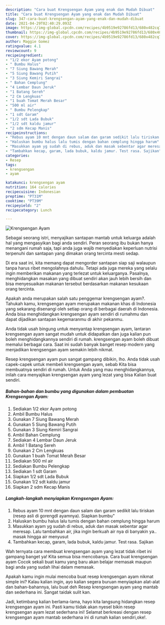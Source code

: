 ```yaml
---
description: "Cara buat Krengsengan Ayam yang enak dan Mudah Dibuat"
title: "Cara buat Krengsengan Ayam yang enak dan Mudah Dibuat"
slug: 347-cara-buat-krengsengan-ayam-yang-enak-dan-mudah-dibuat
date: 2021-04-29T02:40:29.093Z
image: https://img-global.cpcdn.com/recipes/4b9519e92786fd13/680x482cq70/krengsengan-ayam-foto-resep-utama.jpg
thumbnail: https://img-global.cpcdn.com/recipes/4b9519e92786fd13/680x482cq70/krengsengan-ayam-foto-resep-utama.jpg
cover: https://img-global.cpcdn.com/recipes/4b9519e92786fd13/680x482cq70/krengsengan-ayam-foto-resep-utama.jpg
author: Maggie Gomez
ratingvalue: 4.1
reviewcount: 9
recipeingredient:
- "1/2 ekor Ayam potong"
- " Bumbu Halus"
- "7 Siung Bawang Merah"
- "5 Siung Bawang Putih"
- "3 Siung Kemiri Sangrai"
- " Bahan Cemplung"
- "4 Lembar Daun Jeruk"
- "1 Batang Sereh"
- "2 Cm Lengkuas"
- "1 buah Tomat Merah Besar"
- "500 ml air"
- " Bumbu Pelengkap"
- "1 sdt Garam"
- "1/2 sdt Lada Bubuk"
- "1/2 sdt kaldu jamur"
- "2 sdm Kecap Manis"
recipeinstructions:
- "Rebus ayam 10 mnt dengan daun salam dan garam sedikit lalu tiriskan (resep asli di gorengdl ayamnya). Siapkan bumbu&#34;"
- "Haluskan bumbu halus lalu tumis dengan bahan cemplung hingga harum"
- "Masukkan ayam yg sudah di rebus, aduk dan masak sebentar agar meresap. Lalu tambahkan air, jika ingin berkuah air nya di banyakin ya.. masak hingga air menyusut"
- "Tambahkan kecap, garam, lada bubuk, kaldu jamur. Test rasa. Sajikan"
categories:
- Resep
tags:
- krengsengan
- ayam

katakunci: krengsengan ayam 
nutrition: 164 calories
recipecuisine: Indonesian
preptime: "PT31M"
cooktime: "PT39M"
recipeyield: "2"
recipecategory: Lunch

---
```



![Krengsengan Ayam](https://img-global.cpcdn.com/recipes/4b9519e92786fd13/680x482cq70/krengsengan-ayam-foto-resep-utama.jpg)

Sebagai seorang istri, menyajikan santapan mantab untuk keluarga adalah hal yang mengasyikan bagi anda sendiri. Peran seorang ibu bukan hanya menangani rumah saja, tapi anda juga wajib menyediakan keperluan nutrisi terpenuhi dan santapan yang dimakan orang tercinta mesti sedap.

Di era  saat ini, kita memang dapat mengorder santapan siap saji walaupun tanpa harus ribet mengolahnya dahulu. Tetapi ada juga mereka yang selalu ingin memberikan makanan yang terlezat untuk keluarganya. Pasalnya, menghidangkan masakan yang dibuat sendiri akan jauh lebih bersih dan bisa menyesuaikan makanan tersebut berdasarkan makanan kesukaan orang tercinta. 



Apakah anda merupakan salah satu penggemar krengsengan ayam?. Tahukah kamu, krengsengan ayam merupakan makanan khas di Indonesia yang sekarang disenangi oleh setiap orang di berbagai daerah di Indonesia. Anda bisa menghidangkan krengsengan ayam sendiri di rumahmu dan dapat dijadikan santapan kegemaranmu di akhir pekanmu.

Anda tidak usah bingung untuk menyantap krengsengan ayam, lantaran krengsengan ayam sangat mudah untuk didapatkan dan juga kalian pun boleh menghidangkannya sendiri di rumah. krengsengan ayam boleh dibuat memalui berbagai cara. Saat ini sudah banyak banget resep modern yang menjadikan krengsengan ayam semakin lebih nikmat.

Resep krengsengan ayam pun sangat gampang dibikin, lho. Anda tidak usah capek-capek untuk membeli krengsengan ayam, sebab Kita bisa membuatnya sendiri di rumah. Untuk Anda yang mau menghidangkannya, inilah cara menyajikan krengsengan ayam yang lezat yang bisa Kalian buat sendiri.

<!--inarticleads1-->

##### Bahan-bahan dan bumbu yang digunakan dalam pembuatan Krengsengan Ayam:

1. Sediakan 1/2 ekor Ayam potong
1. Ambil  Bumbu Halus
1. Gunakan 7 Siung Bawang Merah
1. Gunakan 5 Siung Bawang Putih
1. Gunakan 3 Siung Kemiri Sangrai
1. Ambil  Bahan Cemplung
1. Sediakan 4 Lembar Daun Jeruk
1. Ambil 1 Batang Sereh
1. Gunakan 2 Cm Lengkuas
1. Gunakan 1 buah Tomat Merah Besar
1. Sediakan 500 ml air
1. Sediakan  Bumbu Pelengkap
1. Sediakan 1 sdt Garam
1. Siapkan 1/2 sdt Lada Bubuk
1. Gunakan 1/2 sdt kaldu jamur
1. Siapkan 2 sdm Kecap Manis




<!--inarticleads2-->

##### Langkah-langkah menyiapkan Krengsengan Ayam:

1. Rebus ayam 10 mnt dengan daun salam dan garam sedikit lalu tiriskan (resep asli di gorengdl ayamnya). Siapkan bumbu&#34;
1. Haluskan bumbu halus lalu tumis dengan bahan cemplung hingga harum
1. Masukkan ayam yg sudah di rebus, aduk dan masak sebentar agar meresap. Lalu tambahkan air, jika ingin berkuah air nya di banyakin ya.. masak hingga air menyusut
1. Tambahkan kecap, garam, lada bubuk, kaldu jamur. Test rasa. Sajikan




Wah ternyata cara membuat krengsengan ayam yang lezat tidak ribet ini gampang banget ya! Kita semua bisa mencobanya. Cara buat krengsengan ayam Cocok sekali buat kamu yang baru akan belajar memasak maupun bagi anda yang sudah lihai dalam memasak.

Apakah kamu ingin mulai mencoba buat resep krengsengan ayam nikmat simple ini? Kalau kalian ingin, ayo kalian segera buruan menyiapkan alat-alat dan bahan-bahannya, lalu buat deh Resep krengsengan ayam yang mantab dan sederhana ini. Sangat taidak sulit kan. 

Jadi, ketimbang kalian berlama-lama, hayo kita langsung hidangkan resep krengsengan ayam ini. Pasti kamu tiidak akan nyesel bikin resep krengsengan ayam lezat sederhana ini! Selamat berkreasi dengan resep krengsengan ayam mantab sederhana ini di rumah kalian sendiri,oke!.

